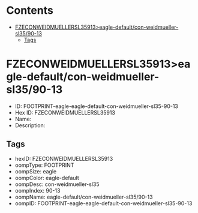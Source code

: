 



Contents
========

* [FZECONWEIDMUELLERSL35913>eagle-default/con-weidmueller-sl35/90-13](#fzeconweidmuellersl35913eagle-defaultcon-weidmueller-sl3590-13)
	* [Tags](#tags)

# FZECONWEIDMUELLERSL35913>eagle-default/con-weidmueller-sl35/90-13

- ID: FOOTPRINT-eagle-eagle-default-con-weidmueller-sl35-90-13
- Hex ID: FZECONWEIDMUELLERSL35913
- Name: 
- Description: 

## Tags

- hexID: FZECONWEIDMUELLERSL35913
- oompType: FOOTPRINT
- oompSize: eagle
- oompColor: eagle-default
- oompDesc: con-weidmueller-sl35
- oompIndex: 90-13
- oompName: eagle-default/con-weidmueller-sl35/90-13
- oompID: FOOTPRINT-eagle-eagle-default-con-weidmueller-sl35-90-13
